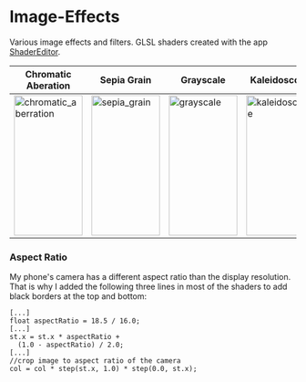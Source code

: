 # Image-Effects
Various image effects and filters. GLSL shaders created with the app [ShaderEditor](https://github.com/markusfisch/ShaderEditor).

| Chromatic Aberation | Sepia Grain | Grayscale | Kaleidoscope | Glitch |
| -------- | -------- | -------- | -------- | -------- |
| <img width="120" height="246" alt="chromatic_aberration" src="https://user-images.githubusercontent.com/18415215/102819950-b55f9500-43d4-11eb-867f-f70dc5489cd6.gif">| <img width="120" height="246" alt="sepia_grain" src="https://user-images.githubusercontent.com/18415215/102820011-d2946380-43d4-11eb-9ac6-5b52519696a2.gif"> | <img width="120" height="246" alt="grayscale" src="https://user-images.githubusercontent.com/18415215/102819987-c5777480-43d4-11eb-8a20-c15a7b3ad026.gif"> | <img width="120" height="246" alt="kaleidoscope" src="https://user-images.githubusercontent.com/18415215/102819999-cc05ec00-43d4-11eb-9653-0025d923774d.gif"> | <img width="120" height="246" alt="glitch" src="https://user-images.githubusercontent.com/18415215/102819974-bee8fd00-43d4-11eb-9893-348ba34d7ed3.gif"> |

### Aspect Ratio
My phone's camera has a different aspect ratio than the display resolution. That is why I added the following three lines in most of the shaders to add black borders at the top and bottom:

    [...]
    float aspectRatio = 18.5 / 16.0;
    [...]
    st.x = st.x * aspectRatio +
      (1.0 - aspectRatio) / 2.0;
    [...]
    //crop image to aspect ratio of the camera
    col = col * step(st.x, 1.0) * step(0.0, st.x);
